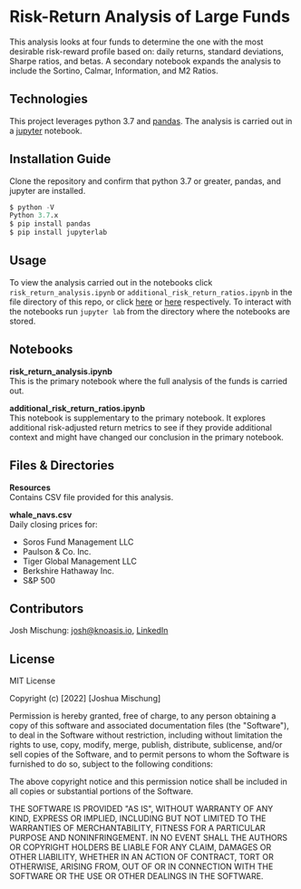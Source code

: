 # Risk-Return Analysis of Large Funds

This analysis looks at four funds to determine the one with the most desirable risk-reward profile based on: daily returns, standard deviations, Sharpe ratios, and betas. A secondary notebook expands the analysis to include the Sortino, Calmar, Information, and M2 Ratios.

## Technologies

This project leverages python 3.7 and [pandas](https://pandas.pydata.org/). The analysis is carried out in a [jupyter](https://jupyter.org/) notebook.

## Installation Guide

Clone the repository and confirm that python 3.7 or greater, pandas, and jupyter are installed.

```python
$ python -V
Python 3.7.x
$ pip install pandas
$ pip install jupyterlab
```

## Usage

To view the analysis carried out in the notebooks click `risk_return_analysis.ipynb` or `additional_risk_return_ratios.ipynb` in the file directory of this repo, or click [here](https://github.com/jmischung/Bitcoin-Arbitration-Analysis/blob/main/crypto_arbitrage.ipynb) or [here](https://github.com/jmischung/Portfolio-Risk-Analysis/blob/main/additional_risk_return_ratios.ipynb) respectively. To interact with the notebooks run `jupyter lab` from the directory where the notebooks are stored.  

## Notebooks  

**risk\_return\_analysis.ipynb**  
This is the primary notebook where the full analysis of the funds is carried out.

**additional\_risk\_return\_ratios.ipynb**  
This notebook is supplementary to the primary notebook. It explores additional risk-adjusted return metrics to see if they provide additional context and might have changed our conclusion in the primary notebook.  

## Files & Directories  

**Resources**  
Contains CSV file provided for this analysis.  

**whale_navs.csv**  
Daily closing prices for:  
 - Soros Fund Management LLC  
 - Paulson & Co. Inc.  
 - Tiger Global Management LLC  
 - Berkshire Hathaway Inc.  
 - S&P 500

## Contributors

Josh Mischung: [josh@knoasis.io](josh@knoasis.io), [LinkedIn](https://www.linkedin.com/in/joshmischung/)

## License

MIT License

Copyright (c) [2022] [Joshua Mischung]

Permission is hereby granted, free of charge, to any person obtaining a copy
of this software and associated documentation files (the "Software"), to deal
in the Software without restriction, including without limitation the rights
to use, copy, modify, merge, publish, distribute, sublicense, and/or sell
copies of the Software, and to permit persons to whom the Software is
furnished to do so, subject to the following conditions:

The above copyright notice and this permission notice shall be included in all
copies or substantial portions of the Software.

THE SOFTWARE IS PROVIDED "AS IS", WITHOUT WARRANTY OF ANY KIND, EXPRESS OR
IMPLIED, INCLUDING BUT NOT LIMITED TO THE WARRANTIES OF MERCHANTABILITY,
FITNESS FOR A PARTICULAR PURPOSE AND NONINFRINGEMENT. IN NO EVENT SHALL THE
AUTHORS OR COPYRIGHT HOLDERS BE LIABLE FOR ANY CLAIM, DAMAGES OR OTHER
LIABILITY, WHETHER IN AN ACTION OF CONTRACT, TORT OR OTHERWISE, ARISING FROM,
OUT OF OR IN CONNECTION WITH THE SOFTWARE OR THE USE OR OTHER DEALINGS IN THE
SOFTWARE.
